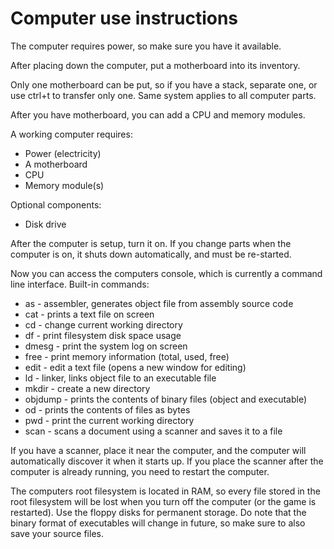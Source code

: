 # Computer use instructions

The computer requires power, so make sure you have it available.

After placing down the computer, put a motherboard into its inventory.

Only one motherboard can be put, so if you have a stack, separate one, or use ctrl+t to transfer only one. Same system applies to all computer parts.

After you have motherboard, you can add a CPU and memory modules.

A working computer requires:
* Power (electricity)
* A motherboard
* CPU
* Memory module(s)

Optional components:
* Disk drive

After the computer is setup, turn it on. If you change parts when the computer is on, it shuts down automatically, and must be re-started.

Now you can access the computers console, which is currently a command line interface.
Built-in commands:
* as - assembler, generates object file from assembly source code
* cat - prints a text file on screen
* cd - change current working directory
* df - print filesystem disk space usage
* dmesg - print the system log on screen
* free - print memory information (total, used, free)
* edit - edit a text file (opens a new window for editing)
* ld - linker, links object file to an executable file
* mkdir - create a new directory
* objdump - prints the contents of binary files (object and executable)
* od - prints the contents of files as bytes
* pwd - print the current working directory
* scan - scans a document using a scanner and saves it to a file

If you have a scanner, place it near the computer, and the computer will automatically discover it when it starts up. If you place the scanner after the computer is already running, you need to restart the computer.

The computers root filesystem is located in RAM, so every file stored in the root filesystem will be lost when you turn off the computer (or the game is restarted). Use the floppy disks for permanent storage. Do note that the binary format of executables will change in future, so make sure to also save your source files.
